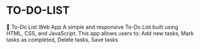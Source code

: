 # TO-DO-LIST
📝 To-Do List Web App A simple and responsive To-Do List built using HTML, CSS, and JavaScript.
This app allows users to: 
Add new tasks,
Mark tasks as completed, 
Delete tasks,
Save tasks 

